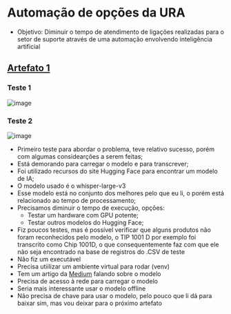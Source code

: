 # Automação de opções da URA

- Objetivo: Diminuir o tempo de atendimento de ligações realizadas para o setor de suporte através de uma automação envolvendo inteligência artificial

## [Artefato 1](https://github.com/victorhugochrisosthemos/automacao_opcoes_da_ura/tree/main/artefato1)

### Teste 1

![image](https://github.com/user-attachments/assets/c7a9202b-0c10-462f-b44e-15421bc9ad87)


### Teste 2

![image](https://github.com/user-attachments/assets/4fcc4d35-5bd8-456e-b4c1-441d579467ef)


- Primeiro teste para abordar o problema, teve relativo sucesso, porém com algumas considearções a serem feitas;
- Está demorando para carregar o modelo e para transcrever;
- Foi utilizado recursos do site Hugging Face para encontrar um modelo de IA;
- O modelo usado é o whisper-large-v3
- Esse modelo está no conjunto dos melhores pelo que eu li, o porém está relacionado ao tempo de processamento;
- Precisamos diminuir o tempo de execução, opções:
  - Testar um hardware com GPU potente;
  - Testar outros modelos do Hugging Face;
- Fiz poucos testes, mas é possível verificar que alguns produtos não foram reconhecidos pelo modelo, o TIP 1001 D por exemplo foi transcrito como Chip 1001D, o que consequentemente faz com que ele não seja encontrado na base de registros do .CSV de teste
- Não fiz um executável
- Precisa utiilizar um ambiente virtual para rodar (venv)
- Tem um artigo da [Medium](https://medium.com/axinc-ai/whisper-large-v3-turbo-high-accuracy-and-fast-speech-recognition-model-be2f6af77bdc) falando sobre o modelo
- Precisa de acesso à rede para carregar o modelo
- Seria mais interessante usar o modelo offline
- Não precisa de chave para usar o modelo, pelo pouco que li dá para baixar sim, mas vou deixar para o próximo artefato
